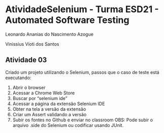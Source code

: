 # AtividadeSelenium - Turma ESD21 - Automated Software Testing

Leonardo Ananias do Nascimento Azogue

Vinissius Vioti dos Santos 

## Atividade 03

Criado um projeto utilizando o Selenium, passos que o caso de teste está executando:
1. Abrir o browser
2. Acessar a Chrome Web Store
3. Buscar por “selenium ide”
4. Acessar a página da extensão Selenium IDE
5. Obter na tela a versão da extensão
6. Criar um Assert validando a versão
7. Subir os fontes no Github e enviar no classroom
OBS: Pode subir o arquivo .side do Selenium ou codificar usando JUnit.
